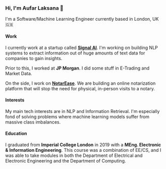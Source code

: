 ### Hi, I'm Aufar Laksana 👋
I'm a Software/Machine Learning Engineer currently based in London, UK 🇬🇧 

#### Work
I currently work at a startup called [**Signal AI**](https://signal-ai.com/). I'm working on building NLP systems to extract information out of huge amounts of text data for companies to gain insights.

Prior to this, I worked at **JP Morgan**. I did some stuff in E-Trading and Market Data.

On the side, I work on [**NotarEase**](https://notarease.com). We are building an online notarization platform that will stop the need for physical, in-person visits to a notary.

#### Interests
My main tech interests are in NLP and Information Retrieval. I'm especially fond of solving problems where machine learning models suffer from massive class imbalances. 

#### Education
I graduated from **Imperial College London** in 2019 with a **MEng. Electronic & Information Engineering**. This course was a combination of EE/CS, and I was able to take modules in both the Department of Electrical and Electronic Engineering and the Department of Computing.
